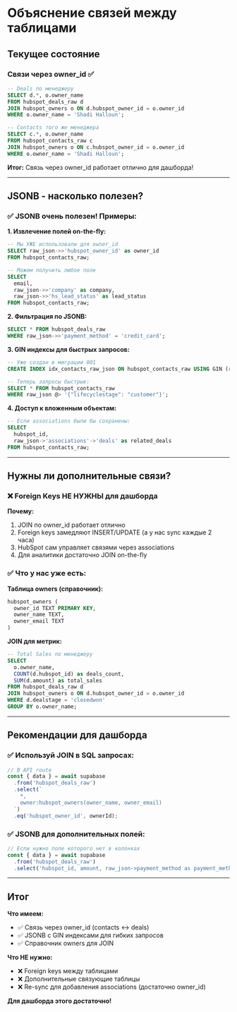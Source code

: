 # Объяснение связей между таблицами

## Текущее состояние

### Связи через owner_id ✅
```sql
-- Deals по менеджеру
SELECT d.*, o.owner_name
FROM hubspot_deals_raw d
JOIN hubspot_owners o ON d.hubspot_owner_id = o.owner_id
WHERE o.owner_name = 'Shadi Halloun';

-- Contacts того же менеджера
SELECT c.*, o.owner_name
FROM hubspot_contacts_raw c
JOIN hubspot_owners o ON c.hubspot_owner_id = o.owner_id
WHERE o.owner_name = 'Shadi Halloun';
```

**Итог:** Связь через owner_id работает отлично для дашборда!

---

## JSONB - насколько полезен?

### ✅ JSONB очень полезен! Примеры:

**1. Извлечение полей on-the-fly:**
```sql
-- Мы УЖЕ использовали для owner_id
SELECT raw_json->>'hubspot_owner_id' as owner_id
FROM hubspot_contacts_raw;

-- Можем получить любое поле
SELECT
  email,
  raw_json->>'company' as company,
  raw_json->>'hs_lead_status' as lead_status
FROM hubspot_contacts_raw;
```

**2. Фильтрация по JSONB:**
```sql
SELECT * FROM hubspot_deals_raw
WHERE raw_json->>'payment_method' = 'credit_card';
```

**3. GIN индексы для быстрых запросов:**
```sql
-- Уже создан в миграции 001
CREATE INDEX idx_contacts_raw_json ON hubspot_contacts_raw USING GIN (raw_json);

-- Теперь запросы быстрые:
SELECT * FROM hubspot_contacts_raw
WHERE raw_json @> '{"lifecyclestage": "customer"}';
```

**4. Доступ к вложенным объектам:**
```sql
-- Если associations были бы сохранены:
SELECT
  hubspot_id,
  raw_json->'associations'->'deals' as related_deals
FROM hubspot_contacts_raw;
```

---

## Нужны ли дополнительные связи?

### ❌ Foreign Keys НЕ НУЖНЫ для дашборда

**Почему:**
1. JOIN по owner_id работает отлично
2. Foreign keys замедляют INSERT/UPDATE (а у нас sync каждые 2 часа)
3. HubSpot сам управляет связями через associations
4. Для аналитики достаточно JOIN on-the-fly

### ✅ Что у нас уже есть:

**Таблица owners (справочник):**
```sql
hubspot_owners (
  owner_id TEXT PRIMARY KEY,
  owner_name TEXT,
  owner_email TEXT
)
```

**JOIN для метрик:**
```sql
-- Total Sales по менеджеру
SELECT
  o.owner_name,
  COUNT(d.hubspot_id) as deals_count,
  SUM(d.amount) as total_sales
FROM hubspot_deals_raw d
JOIN hubspot_owners o ON d.hubspot_owner_id = o.owner_id
WHERE d.dealstage = 'closedwon'
GROUP BY o.owner_name;
```

---

## Рекомендации для дашборда

### ✅ Используй JOIN в SQL запросах:
```typescript
// В API route
const { data } = await supabase
  .from('hubspot_deals_raw')
  .select(`
    *,
    owner:hubspot_owners(owner_name, owner_email)
  `)
  .eq('hubspot_owner_id', ownerId);
```

### ✅ JSONB для дополнительных полей:
```typescript
// Если нужно поле которого нет в колонках
const { data } = await supabase
  .from('hubspot_deals_raw')
  .select('hubspot_id, amount, raw_json->payment_method as payment_method');
```

---

## Итог

**Что имеем:**
- ✅ Связь через owner_id (contacts ↔ deals)
- ✅ JSONB с GIN индексами для гибких запросов
- ✅ Справочник owners для JOIN

**Что НЕ нужно:**
- ❌ Foreign keys между таблицами
- ❌ Дополнительные связующие таблицы
- ❌ Re-sync для добавления associations (достаточно owner_id)

**Для дашборда этого достаточно!**
